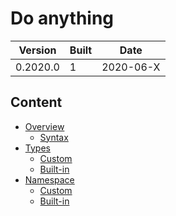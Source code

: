 # Do anything
| Version  | Built | Date       |
| -------- | ----- | ---------- |
| 0.2020.0 | 1     | 2020-06-X  |


## Content
- [Overview](Overview/Index.md)
  - [Syntax](Overview/Syntax.md)
- [Types](Types/Index.md)
  - [Custom](Types/Custom.md)
  - [Built-in](Types/Built-in/Index.md)
- [Namespace](Namespace/Index.md)
  - [Custom](Namespace/Custom.md)
  - [Built-in](Namespace/Built-in/Index.md)

